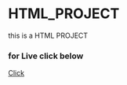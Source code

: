 # HTML_PROJECT
this is a HTML PROJECT
 <h3>for Live click below</h3>
 <a href="https://rawcdn.githack.com/rishabhyadav3171/HTML_PROJECT/77f491a35e93c300ac1cc2f761f6a50c15ba4353/index.html"> Click</a>
